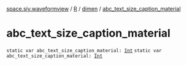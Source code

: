 [space.siy.waveformview](../../index.md) / [R](../index.md) / [dimen](index.md) / [abc_text_size_caption_material](./abc_text_size_caption_material.md)

# abc_text_size_caption_material

`static var abc_text_size_caption_material: `[`Int`](https://kotlinlang.org/api/latest/jvm/stdlib/kotlin/-int/index.html)
`static var abc_text_size_caption_material: `[`Int`](https://kotlinlang.org/api/latest/jvm/stdlib/kotlin/-int/index.html)